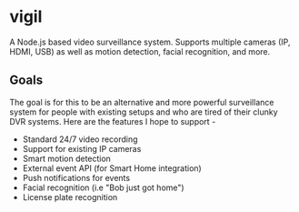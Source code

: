 vigil
=====

A Node.js based video surveillance system. Supports multiple cameras (IP, HDMI, USB) as well as motion detection, facial recognition, and more.

## Goals
The goal is for this to be an alternative and more powerful surveillance system for people with existing setups and who are tired of their clunky DVR systems. Here are the features I hope to support - 

* Standard 24/7 video recording
* Support for existing IP cameras
* Smart motion detection
* External event API (for Smart Home integration)
* Push notifications for events
* Facial recognition (i.e "Bob just got home")
* License plate recognition
